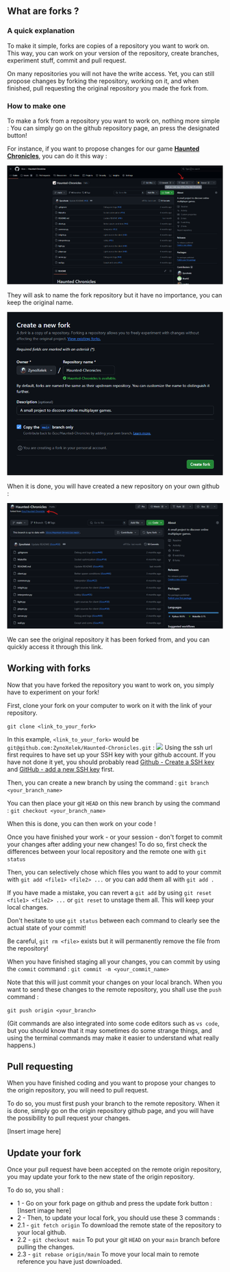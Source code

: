 
## What are forks ?

### A quick explanation

To make it simple, forks are copies of a repository you want to work on. This way, you can work on your version of the repository, create branches, experiment stuff, commit and pull request.

On many repositories you will not have the write access. Yet, you can still propose changes by forking the repository, working on it, and when finished, pull requesting the original repository you made the fork from.

### How to make one

To make a fork from a repository you want to work on, nothing more simple :
You can simply go on the github repository page, an press the designated button!

For instance, if you want to propose changes for our game [**Haunted Chronicles**](https://github.com/iScsc/Haunted-Chronicles), you can do it this way :

![](fork-creation-1.png)

They will ask to name the fork repository but it have no importance, you can keep the original name.

![](fork-creation-2.png)

When it is done, you will have created a new repository on your own github :

![](fork-creation-3.png)

We can see the original repository it has been forked from, and you can quickly access it through this link.

## Working with forks

Now that you have forked the repository you want to work on, you simply have to experiment on your fork!

First, clone your fork on your computer to work on it with the link of your repository.

```git clone <link_to_your_fork>```

In this example, `<link_to_your_fork>` would be `git@github.com:ZynoXelek/Haunted-Chronicles.git` :
![](working-on-your-fork-1.png)
Using the ssh url first requires to have set up your SSH key with your github account. If you have not done it yet, you should probably read [Github - Create a SSH key](https://docs.github.com/en/authentication/connecting-to-github-with-ssh/generating-a-new-ssh-key-and-adding-it-to-the-ssh-agent) and [GitHub - add a new SSH key](https://docs.github.com/en/authentication/connecting-to-github-with-ssh/adding-a-new-ssh-key-to-your-github-account) first.

Then, you can create a new branch by using the command :
```git branch <your_branch_name>```

You can then place your git `HEAD` on this new branch by using the command :
```git checkout <your_branch_name>```

When this is done, you can then work on your code !

Once you have finished your work - or your session - don't forget to commit your changes after adding your new changes! To do so, first check the differences between your local repository and the remote one with ```git status```

Then, you can selectively chose which files you want to add to your commit with ```git add <file1> <file2> ...``` or you can add them all with ```git add .```

If you have made a mistake, you can revert a `git add` by using `git reset <file1> <file2> ...` or `git reset` to unstage them all. This will keep your local changes.

Don't hesitate to use `git status` between each command to clearly see the actual state of your commit!

Be careful, `git rm <file>` exists but it will permanently remove the file from the repository!

When you have finished staging all your changes, you can commit by using the `commit` command :
```git commit -m <your_commit_name>```

Note that this will just commit your changes on your local branch.
When you want to send these changes to the remote repository, you shall use the `push` command :

```git push origin <your_branch>```

(Git commands are also integrated into some code editors such as `vs code`, but you should know that it may sometimes do some strange things, and using the terminal commands may make it easier to understand what really happens.)

## Pull requesting

When you have finished coding and you want to propose your changes to the origin repository, you will need to pull request.

To do so, you must first push your branch to the remote repository.
When it is done, simply go on the origin repository github page, and you will have the possibility to pull request your changes.

[Insert image here]

## Update your fork

Once your pull request have been accepted on the remote origin repository, you may update your fork to the new state of the origin repository.

To do so, you shall :

* 1 - Go on your fork page on github and press the update fork button :
[Insert image here]
* 2 - Then, to update your local fork, you should use these 3 commands :
* 2.1 - `git fetch origin` To download the remote state of the repository to your local github.
* 2.2 - `git checkout main` To put your git `HEAD` on your `main` branch before pulling the changes.
* 2.3 - `git rebase origin/main` To move your local main to remote reference you have just downloaded.
